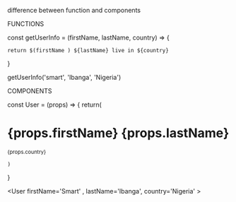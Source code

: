 

difference between function and components

FUNCTIONS

const getUserInfo = (firstName, lastName, country) => {

    return $(firstName ) ${lastName} live in ${country}
}

getUserInfo('smart', 'Ibanga', 'Nigeria')

COMPONENTS

const User = (props) => {
    return(
        <div>
            <h1>
                {props.firstName}
                {props.lastName}
            </h1>
            <small>{props.country}</small>
        </div>

    )
 }

 <User firstName='Smart' , lastName='Ibanga', country='Nigeria' >